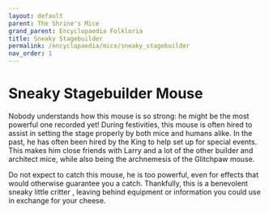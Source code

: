 ```yaml
---
layout: default
parent: The Shrine's Mice
grand_parent: Encyclopaedia Folkloria
title: Sneaky Stagebuilder
permalink: /encyclopaedia/mice/sneaky_stagebuilder
nav_order: 1
---
```

# Sneaky Stagebuilder Mouse

Nobody understands how this mouse is so strong: he might be the most powerful one recorded yet! During festivities, this mouse is often hired to assist in setting the stage properly by both mice and humans alike. In the past, he has often been hired by the King to help set up for special events. This makes him close friends with Larry and a lot of the other builder and architect mice, while also being the archnemesis of the Glitchpaw mouse.

Do not expect to catch this mouse, he is too powerful, even for effects that would otherwise guarantee you a catch. Thankfully, this is a benevolent sneaky little critter , leaving behind equipment or information you could use in exchange for your cheese.